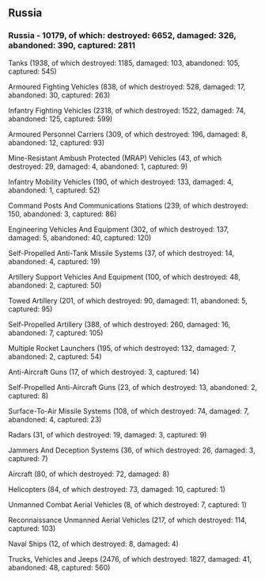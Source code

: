 
 
 ## Russia
 
 ### Russia - 10179, of which: destroyed: 6652, damaged: 326, abandoned: 390, captured: 2811

 

 

 Tanks (1938, of which destroyed: 1185, damaged: 103, abandoned: 105, captured: 545)

 Armoured Fighting Vehicles (838, of which destroyed: 528, damaged: 17, abandoned: 30, captured: 263)

 Infantry Fighting Vehicles (2318, of which destroyed: 1522, damaged: 74, abandoned: 125, captured: 599)

 Armoured Personnel Carriers (309, of which destroyed: 196, damaged: 8, abandoned: 12, captured: 93)

 Mine-Resistant Ambush Protected (MRAP) Vehicles (43, of which destroyed: 29, damaged: 4, abandoned: 1, captured: 9)

 Infantry Mobility Vehicles (190, of which destroyed: 133, damaged: 4, abandoned: 1, captured: 52)

 Command Posts And Communications Stations (239, of which destroyed: 150, abandoned: 3, captured: 86)

 Engineering Vehicles And Equipment (302, of which destroyed: 137, damaged: 5, abandoned: 40, captured: 120)

 Self-Propelled Anti-Tank Missile Systems (37, of which destroyed: 14, abandoned: 4, captured: 19)

 Artillery Support Vehicles And Equipment (100, of which destroyed: 48, abandoned: 2, captured: 50)

 Towed Artillery (201, of which destroyed: 90, damaged: 11, abandoned: 5, captured: 95)

 Self-Propelled Artillery (388, of which destroyed: 260, damaged: 16, abandoned: 7, captured: 105)

 Multiple Rocket Launchers (195, of which destroyed: 132, damaged: 7, abandoned: 2, captured: 54)

 Anti-Aircraft Guns (17, of which destroyed: 3, captured: 14)

 Self-Propelled Anti-Aircraft Guns (23, of which destroyed: 13, abandoned: 2, captured: 8)

 Surface-To-Air Missile Systems (108, of which destroyed: 74, damaged: 7, abandoned: 4, captured: 23)

 Radars (31, of which destroyed: 19, damaged: 3, captured: 9)

 Jammers And Deception Systems (36, of which destroyed: 26, damaged: 3, captured: 7)

 Aircraft (80, of which destroyed: 72, damaged: 8)

 Helicopters (84, of which destroyed: 73, damaged: 10, captured: 1)

 Unmanned Combat Aerial Vehicles (8, of which destroyed: 7, captured: 1)

 Reconnaissance Unmanned Aerial Vehicles (217, of which destroyed: 114, captured: 103)

 Naval Ships (12, of which destroyed: 8, damaged: 4)

 Trucks, Vehicles and Jeeps (2476, of which destroyed: 1827, damaged: 41, abandoned: 48, captured: 560)

